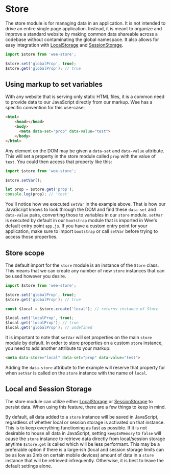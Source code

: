 # Store

[local-storage]: https://developer.mozilla.org/en-US/docs/Web/API/Window/localStorage
[session-storage]: https://developer.mozilla.org/en-US/docs/Web/API/Window/sessionStorage

The store module is for managing data in an application. It is not intended to drive an entire single page application. Instead, it is meant to organize and improve a standard website by making common data shareable across a codebase without contaminating the global namespace. It also allows for easy integration with [LocalStorage][local-storage] and [SessionStorage][session-storage].

```javascript
import $store from 'wee-store';

$store.set('globalProp', true);
$store.get('globalProp'); // true
```

## Using markup to set variables

With any website that is serving only static HTML files, it is a common need to provide data to our JavaScript directly from our markup. Wee has a specific convention for this use-case:

```html
<html>
	<head></head>
	<body>
	  <meta data-set="prop" data-value="test">
	</body>
</html>
```

Any element on the DOM may be given a `data-set` and `data-value` attribute. This will set a property in the store module called `prop` with the value of `test`. You could then access that property like this:

```javascript
import $store from 'wee-store';

$store.setVar();

let prop = $store.get('prop');
console.log(prop); // 'test'
```

You'll notice how we executed `setVar` in the example above. That is how our JavaScript knows to look through the DOM and find these `data-set` and `data-value` pairs, converting those to variables in our `store` module. `setVar` is executed by default in our `bootstrap` module that is imported in Wee's default entry point `app.js`. If you have a custom entry point for your application, make sure to import `bootstrap` or call `setVar` before trying to access those properties.

## Store scope

The default import for the `store` module is an instance of the `Store` class. This means that we can create any number of new `store` instances that can be used however you desire.

```javascript
import $store from 'wee-store';

$store.set('globalProp', true);
$store.get('globalProp'); // true

const $local = $store.create('local'); // returns instance of Store

$local.set('localProp', true);
$local.get('localProp'); // true
$local.get('globalProp'); // undefined
```

It is important to note that `setVar` will set properties on the main `store` module by default. In order to store properties on a custom `store` instance, you need to add another attribute to your markup:

```html
<meta data-store="local" data-set="prop" data-value="test">
```

Adding the `data-store` attribute to the example will reserve that property for when `setVar` is called on the `store` instance with the name of `local`.

## Local and Session Storage

The store module can utilize either [LocalStorage][local-storage] or [SessionStorage][session-storage] to persist data. When using this feature, there are a few things to keep in mind.

By default, all data added to a `store` instance will be saved in JavaScript, regardless of whether local or session storage is activated on that instance. This is to keep everything functioning as fast as possible. If it is not desirable to house all data in JavaScript, setting `keepInMemory` to `false` will cause the `store` instance to retrieve data directly from local/session storage anytime `$store.get` is called which will be less performant. This may be a preferable option if there is a large-ish (local and session storage limits can be as low as 2mb on certain mobile devices) amount of data in a `store` instance that will be retrieved infrequently. Otherwise, it is best to leave the default settings alone.
